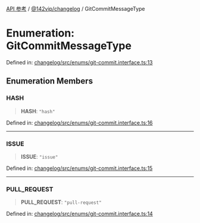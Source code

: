 [API 参考](../wiki/Home) / [@142vip/changelog](../wiki/@142vip.changelog) / GitCommitMessageType

# Enumeration: GitCommitMessageType

Defined in: [changelog/src/enums/git-commit.interface.ts:13](https://github.com/142vip/core-x/blob/15d5bc9ef4bece78c0e60bdf074a2d245f625100/packages/changelog/src/enums/git-commit.interface.ts#L13)

## Enumeration Members

### HASH

> **HASH**: `"hash"`

Defined in: [changelog/src/enums/git-commit.interface.ts:16](https://github.com/142vip/core-x/blob/15d5bc9ef4bece78c0e60bdf074a2d245f625100/packages/changelog/src/enums/git-commit.interface.ts#L16)

***

### ISSUE

> **ISSUE**: `"issue"`

Defined in: [changelog/src/enums/git-commit.interface.ts:15](https://github.com/142vip/core-x/blob/15d5bc9ef4bece78c0e60bdf074a2d245f625100/packages/changelog/src/enums/git-commit.interface.ts#L15)

***

### PULL\_REQUEST

> **PULL\_REQUEST**: `"pull-request"`

Defined in: [changelog/src/enums/git-commit.interface.ts:14](https://github.com/142vip/core-x/blob/15d5bc9ef4bece78c0e60bdf074a2d245f625100/packages/changelog/src/enums/git-commit.interface.ts#L14)
